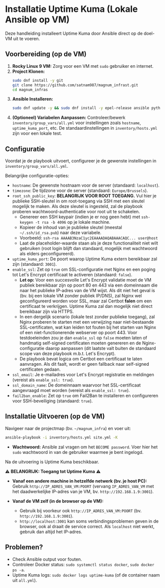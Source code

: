 # Installatie Uptime Kuma (Lokale Ansible op VM)

Deze handleiding installeert Uptime Kuma door Ansible direct op de doel-VM uit te voeren.

## Voorbereiding (op de VM)

1.  **Rocky Linux 9 VM:** Zorg voor een VM met `sudo` gebruiker en internet.
2.  **Project Klonen:**
    ```bash
    sudo dnf install -y git
    git clone https://github.com/satnam987/magnum_infrast.git
    cd magnum_infras
    ```
3.  **Ansible Installeren:**
    ```bash
    sudo dnf update -y && sudo dnf install -y epel-release ansible python3-pip
    ```
4.  **(Optioneel) Variabelen Aanpassen:**
    Controleer/bewerk `inventory/group_vars/all.yml` voor instellingen zoals `hostname`, `uptime_kuma_port`, etc. De standaardinstellingen in `inventory/hosts.yml` zijn voor een lokale test.

## Configuratie

Voordat je de playbook uitvoert, configureer je de gewenste instellingen in `inventory/group_vars/all.yml`.

Belangrijke configuratie-opties:

- `hostname`: De gewenste hostnaam voor de server (standaard: `localhost`).
- `timezone`: De tijdzone voor de server (standaard: `Europe/Brussels`).
- `root_ssh_public_key`: **BELANGRIJK VOOR ROOT TOEGANG.** Vul hier je publieke SSH-sleutel in om root-toegang via SSH met een sleutel mogelijk te maken. Als deze sleutel is ingesteld, zal de playbook proberen wachtwoord-authenticatie voor root uit te schakelen.
  - Genereer een SSH keypair (indien je er nog geen hebt) met `ssh-keygen -t rsa -b 4096` op je lokale machine.
  - Kopieer de inhoud van je publieke sleutel (meestal `~/.ssh/id_rsa.pub`) naar deze variabele.
  - Voorbeeld: `ssh-rsa AAAAB3NzaC1yc2EAAAADAQABAAACAQC... user@host`
  - Laat de placeholder-waarde staan als je deze functionaliteit niet wilt gebruiken (root login blijft dan standaard, mogelijk met wachtwoord als elders geconfigureerd).
- `uptime_kuma_port`: De poort waarop Uptime Kuma extern bereikbaar zal zijn (standaard: `3001`).
- `enable_ssl`: Zet op `true` om SSL-configuratie met Nginx en een poging tot Let's Encrypt certificaat te activeren (standaard: `false`).
  - **Let op:** Voor een succesvolle Let's Encrypt validatie moet de VM publiek bereikbaar zijn op poort 80 en 443 via een domeinnaam die naar het publieke IP-adres van de VM wijst. Als dit niet het geval is (bv. bij een lokale VM zonder publiek IP/DNS), zal Nginx wel geconfigureerd worden voor SSL, maar zal Certbot **falen** om een certificaat te verkrijgen. Uptime Kuma zal dan mogelijk niet direct bereikbaar zijn via HTTPS.
  - In een dergelijk scenario (lokale test zonder publieke toegang), zal Nginx proberen te starten met een verwijzing naar niet-bestaande SSL-certificaten, wat kan leiden tot fouten bij het starten van Nginx of een niet-functionerende webserver op poort 443. Voor testdoeleinden zou je dan `enable_ssl` op `false` moeten laten of handmatig self-signed certificaten moeten genereren en de Nginx-configuratie daarop aanpassen (dit laatste valt buiten de standaard scope van deze playbook m.b.t. Let's Encrypt).
  - De playbook bevat logica om Certbot een certificaat te laten aanvragen. Als dit faalt, wordt er geen fallback naar self-signed certificaten gedaan.
- `ssl_email`: Je e-mailadres voor Let's Encrypt registratie en meldingen (vereist als `enable_ssl: true`).
- `ssl_domain_name`: De domeinnaam waarvoor het SSL-certificaat aangevraagd moet worden (vereist als `enable_ssl: true`).
- `fail2ban_enable`: Zet op `true` om Fail2Ban te installeren en configureren voor SSH-beveiliging (standaard: `true`).

## Installatie Uitvoeren (op de VM)

Navigeer naar de projectmap (bv. `~/magnum_infra`) en voer uit:

```bash
ansible-playbook -i inventory/hosts.yml site.yml -K
```

- **Wachtwoord:** Ansible zal vragen om het `BECOME password`. Voer hier het `sudo` wachtwoord in van de gebruiker waarmee je bent ingelogd.

Na de uitvoering is Uptime Kuma beschikbaar.

⚠️ **BELANGRIJK: Toegang tot Uptime Kuma** ⚠️

- **Vanaf een andere machine in hetzelfde netwerk (bv. je host PC):**
  Gebruik `http://IP_ADRES_VAN_VM:POORT` (vervang `IP_ADRES_VAN_VM` met het daadwerkelijke IP-adres van je VM, bv. `http://192.168.1.9:3001`).

- **Vanaf de VM zelf (in de browser op de VM):**
  - Gebruik bij voorkeur ook `http://IP_ADRES_VAN_VM:POORT` (bv. `http://192.168.1.9:3001`).
  - `http://localhost:3001` kan soms verbindingsproblemen geven in de browser, ook al draait de service correct. Als `localhost` niet werkt, gebruik dan altijd het IP-adres.

## Problemen?

- Check Ansible output voor fouten.
- Controleer Docker status: `sudo systemctl status docker`, `sudo docker ps -a`.
- Uptime Kuma logs: `sudo docker logs uptime-kuma` (of de container naam uit `all.yml`).
